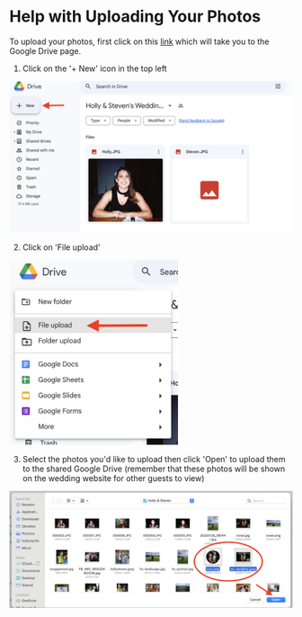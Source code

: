 # Help with Uploading Your Photos

To upload your photos, first click on this [link](https://drive.google.com/drive/folders/1E11SZwCFqJdXlVGBmtxOnFMiUCvaJ4E6) which will take you to the Google Drive page.

1. Click on the '+ New' icon in the top left

<img src="assets/img/help1.png" alt="Help: Step 1" width="800"/>


2. Click on 'File upload'

<img src="assets/img/help2.png" alt="Help: Step 2" width="300"/>


3. Select the photos you'd like to upload then click 'Open' to upload them to the shared Google Drive (remember that these photos will be shown on the wedding website for other guests to view)

<img src="assets/img/help3.png" alt="Help: Step 3" width="1000"/>
